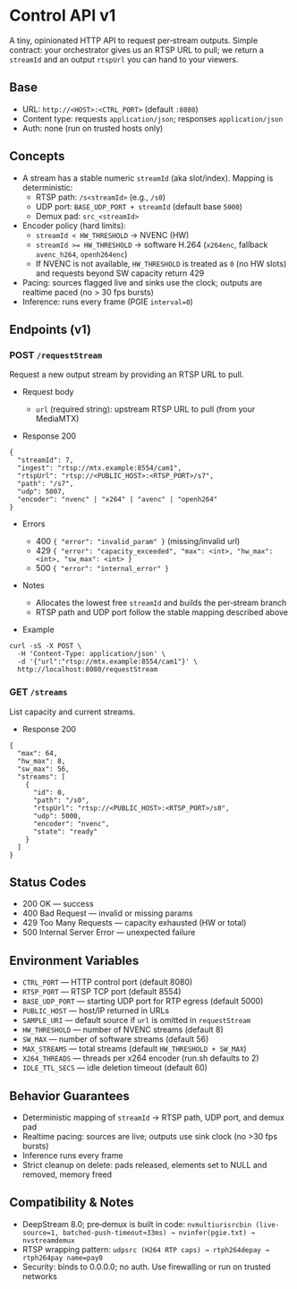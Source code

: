 # Control API v1

A tiny, opinionated HTTP API to request per‑stream outputs. Simple contract: your orchestrator gives us an RTSP URL to pull; we return a `streamId` and an output `rtspUrl` you can hand to your viewers.

## Base
- URL: `http://<HOST>:<CTRL_PORT>` (default `:8080`)
- Content type: requests `application/json`; responses `application/json`
- Auth: none (run on trusted hosts only)

## Concepts
- A stream has a stable numeric `streamId` (aka slot/index). Mapping is deterministic:
  - RTSP path: `/s<streamId>` (e.g., `/s0`)
  - UDP port: `BASE_UDP_PORT + streamId` (default base `5000`)
  - Demux pad: `src_<streamId>`
- Encoder policy (hard limits):
  - `streamId < HW_THRESHOLD` → NVENC (HW)
  - `streamId >= HW_THRESHOLD` → software H.264 (`x264enc`, fallback `avenc_h264`, `openh264enc`)
  - If NVENC is not available, `HW_THRESHOLD` is treated as `0` (no HW slots) and requests beyond SW capacity return 429
- Pacing: sources flagged live and sinks use the clock; outputs are realtime paced (no > 30 fps bursts)
- Inference: runs every frame (PGIE `interval=0`)

## Endpoints (v1)

### POST `/requestStream`
Request a new output stream by providing an RTSP URL to pull.

- Request body
  - `url` (required string): upstream RTSP URL to pull (from your MediaMTX)

- Response 200
```
{
  "streamId": 7,
  "ingest": "rtsp://mtx.example:8554/cam1",
  "rtspUrl": "rtsp://<PUBLIC_HOST>:<RTSP_PORT>/s7",
  "path": "/s7",
  "udp": 5007,
  "encoder": "nvenc" | "x264" | "avenc" | "openh264"
}
```

- Errors
  - 400 `{ "error": "invalid_param" }` (missing/invalid url)
  - 429 `{ "error": "capacity_exceeded", "max": <int>, "hw_max": <int>, "sw_max": <int> }`
  - 500 `{ "error": "internal_error" }`

- Notes
  - Allocates the lowest free `streamId` and builds the per‑stream branch
  - RTSP path and UDP port follow the stable mapping described above

- Example
```
curl -sS -X POST \
  -H 'Content-Type: application/json' \
  -d '{"url":"rtsp://mtx.example:8554/cam1"}' \
  http://localhost:8080/requestStream
```

### GET `/streams`
List capacity and current streams.

- Response 200
```
{
  "max": 64,
  "hw_max": 8,
  "sw_max": 56,
  "streams": [
    {
      "id": 0,
      "path": "/s0",
      "rtspUrl": "rtsp://<PUBLIC_HOST>:<RTSP_PORT>/s0",
      "udp": 5000,
      "encoder": "nvenc",
      "state": "ready"
    }
  ]
}
```

## Status Codes
- 200 OK — success
- 400 Bad Request — invalid or missing params
- 429 Too Many Requests — capacity exhausted (HW or total)
- 500 Internal Server Error — unexpected failure

## Environment Variables
- `CTRL_PORT` — HTTP control port (default 8080)
- `RTSP_PORT` — RTSP TCP port (default 8554)
- `BASE_UDP_PORT` — starting UDP port for RTP egress (default 5000)
- `PUBLIC_HOST` — host/IP returned in URLs
- `SAMPLE_URI` — default source if `url` is omitted in `requestStream`
- `HW_THRESHOLD` — number of NVENC streams (default 8)
- `SW_MAX` — number of software streams (default 56)
- `MAX_STREAMS` — total streams (default `HW_THRESHOLD + SW_MAX`)
- `X264_THREADS` — threads per x264 encoder (run.sh defaults to 2)
- `IDLE_TTL_SECS` — idle deletion timeout (default 60)

## Behavior Guarantees
- Deterministic mapping of `streamId` → RTSP path, UDP port, and demux pad
- Realtime pacing: sources are live; outputs use sink clock (no >30 fps bursts)
- Inference runs every frame
- Strict cleanup on delete: pads released, elements set to NULL and removed, memory freed

## Compatibility & Notes
- DeepStream 8.0; pre‑demux is built in code: `nvmultiurisrcbin (live-source=1, batched-push-timeout≈33ms) → nvinfer(pgie.txt) → nvstreamdemux`
- RTSP wrapping pattern: `udpsrc (H264 RTP caps) → rtph264depay → rtph264pay name=pay0`
- Security: binds to 0.0.0.0; no auth. Use firewalling or run on trusted networks
